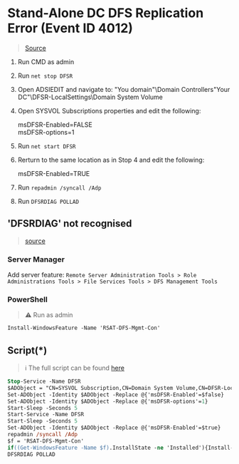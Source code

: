# Stand-Alone DC DFS Replication Error (Event ID 4012)

> [Source](https://www.mcbsys.com/blog/2018/12/dfsr-error-4012-on-stand-alone-domain-controller/)

1. Run CMD as admin
2. Run `net stop DFSR`
3. Open ADSIEDIT and navigate to: "You domain"\Domain Controllers\"Your DC"\DFSR-LocalSettings\Domain System Volume
4. Open SYSVOL Subscriptions properties and edit the following:

   msDFSR-Enabled=FALSE  
   msDFSR-options=1  
5. Run `net start DFSR`
6. Rerturn to the same location as in Stop 4 and edit the following:

   msDFSR-Enabled=TRUE  
7. Run `repadmin /syncall /Adp`
8. Run `DFSRDIAG POLLAD`

## 'DFSRDIAG' not recognised

> [source](https://www.alitajran.com/dfsrdiag-pollad-is-not-recognized/)

### Server Manager

Add server feature:
`Remote Server Administration Tools > Role Administrations Tools > File Services Tools > DFS Management Tools`

### PowerShell

> :warning: Run as admin

```ps
Install-WindowsFeature -Name 'RSAT-DFS-Mgmt-Con'
```

## Script(*)

> :information_source: The full script can be found [here](./Scripts/DFSR_Repair.ps1)

```ps
Stop-Service -Name DFSR
$ADObject = "CN=SYSVOL Subscription,CN=Domain System Volume,CN=DFSR-LocalSettings,$((Get-ADComputer -Identity $Env:COMPUTERNAME).DistinguishedName)"
Set-ADObject -Identity $ADObject -Replace @{'msDFSR-Enabled'=$false}
Set-ADObject -Identity $ADObject -Replace @{'msDFSR-options'=1}
Start-Sleep -Seconds 5
Start-Service -Name DFSR
Start-Sleep -Seconds 5
Set-ADObject -Identity $ADObject -Replace @{'msDFSR-Enabled'=$true}
repadmin /syncall /Adp
$f = 'RSAT-DFS-Mgmt-Con'
if((Get-WindowsFeature -Name $f).InstallState -ne 'Installed'){Install-WindowsFeature -Name $f}
DFSRDIAG POLLAD
```
